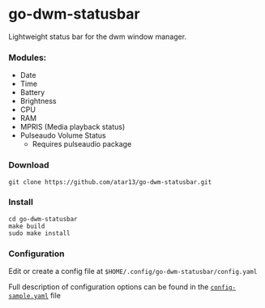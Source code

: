 # go-dwm-statusbar

Lightweight status bar for the dwm window manager. 

### Modules:
- Date
- Time
- Battery
- Brightness
- CPU
- RAM
- MPRIS (Media playback status)
- Pulseaudo Volume Status
    - Requires pulseaudio package

### Download
```
git clone https://github.com/atar13/go-dwm-statusbar.git
```

### Install 

```
cd go-dwm-statusbar
make build
sudo make install
```

### Configuration

Edit or create a config file at ```$HOME/.config/go-dwm-statusbar/config.yaml```

Full description of configuration options can be found in the [```config-sample.yaml```](./config-sample.yaml) file
